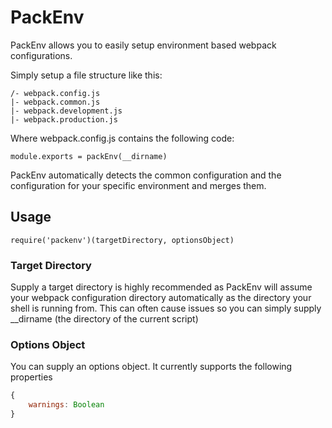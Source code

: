 # PackEnv
PackEnv allows you to easily setup environment based webpack configurations.

Simply setup a file structure like this:
```
/- webpack.config.js
|- webpack.common.js
|- webpack.development.js
|- webpack.production.js
```
Where webpack.config.js contains the following code:
```
module.exports = packEnv(__dirname)
```
PackEnv automatically detects the common configuration and the configuration for your specific environment and merges them.

## Usage

```
require('packenv')(targetDirectory, optionsObject)
```
### Target Directory
Supply a target directory is highly recommended as PackEnv will assume your webpack configuration directory automatically as the directory your shell is running from. This can often cause issues so you can simply supply \_\_dirname (the directory of the  current script)

### Options Object
You can supply an options object. It currently supports the following properties
```js
{
	warnings: Boolean
}
```
